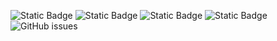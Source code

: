 ![Static Badge](https://img.shields.io/badge/blacklists-60-000000) ![Static Badge](https://img.shields.io/badge/blacklisted-2521561-cc0000) ![Static Badge](https://img.shields.io/badge/whitelisted-2244-00CC00) ![Static Badge](https://img.shields.io/badge/streaming_blacklist-28107-000000) ![GitHub issues](https://img.shields.io/github/issues/fabriziosalmi/blacklists)
